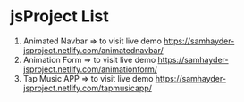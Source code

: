 # jsProject List
1. Animated Navbar => to visit live demo https://samhayder-jsproject.netlify.com/animatednavbar/
2. Animation Form => to visit live demo https://samhayder-jsproject.netlify.com/animationform/
3. Tap Music APP => to visit live demo https://samhayder-jsproject.netlify.com/tapmusicapp/

